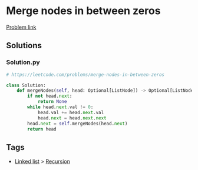 # Merge nodes in between zeros

[Problem link](https://leetcode.com/problems/merge-nodes-in-between-zeros)

## Solutions


### Solution.py
```py
# https://leetcode.com/problems/merge-nodes-in-between-zeros

class Solution:
    def mergeNodes(self, head: Optional[ListNode]) -> Optional[ListNode]:
        if not head.next:
            return None
        while head.next.val != 0:
            head.val += head.next.val
            head.next = head.next.next
        head.next = self.mergeNodes(head.next)
        return head
```
## Tags

* [Linked list](/Collections/linked-list.md#linked-list) > [Recursion](/Collections/linked-list.md#recursion)
